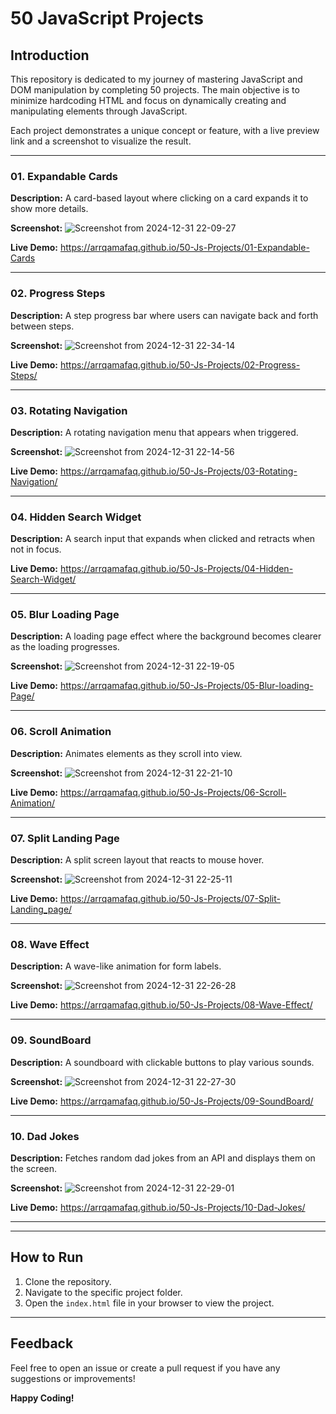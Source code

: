 # 50 JavaScript Projects

## Introduction
This repository is dedicated to my journey of mastering JavaScript and DOM manipulation by completing 50 projects. The main objective is to minimize hardcoding HTML and focus on dynamically creating and manipulating elements through JavaScript.

Each project demonstrates a unique concept or feature, with a live preview link and a screenshot to visualize the result.

---


### 01. Expandable Cards
**Description:** A card-based layout where clicking on a card expands it to show more details.

**Screenshot:**
![Screenshot from 2024-12-31 22-09-27](https://github.com/user-attachments/assets/87f521bc-b367-4c1b-9e1d-6b6edc94a556)


**Live Demo:** https://arrqamafaq.github.io/50-Js-Projects/01-Expandable-Cards

---

### 02. Progress Steps
**Description:** A step progress bar where users can navigate back and forth between steps.

**Screenshot:**
![Screenshot from 2024-12-31 22-34-14](https://github.com/user-attachments/assets/ac820a4d-b7b3-4c55-99b5-4efe21fe5f91)


**Live Demo:** https://arrqamafaq.github.io/50-Js-Projects/02-Progress-Steps/

---

### 03. Rotating Navigation
**Description:** A rotating navigation menu that appears when triggered.

**Screenshot:**
![Screenshot from 2024-12-31 22-14-56](https://github.com/user-attachments/assets/ec16d8f8-48d0-4021-ab7e-e1b37ddb3adc)


**Live Demo:** https://arrqamafaq.github.io/50-Js-Projects/03-Rotating-Navigation/

---

### 04. Hidden Search Widget
**Description:** A search input that expands when clicked and retracts when not in focus.



**Live Demo:** https://arrqamafaq.github.io/50-Js-Projects/04-Hidden-Search-Widget/

---

### 05. Blur Loading Page
**Description:** A loading page effect where the background becomes clearer as the loading progresses.

**Screenshot:**
![Screenshot from 2024-12-31 22-19-05](https://github.com/user-attachments/assets/ad318530-5b01-446d-a9fa-a3a8898715e7)


**Live Demo:** https://arrqamafaq.github.io/50-Js-Projects/05-Blur-loading-Page/

---

### 06. Scroll Animation
**Description:** Animates elements as they scroll into view.

**Screenshot:**
![Screenshot from 2024-12-31 22-21-10](https://github.com/user-attachments/assets/7f9cb9a3-cb4f-4a9a-bcf1-b571919fdcf1)


**Live Demo:** https://arrqamafaq.github.io/50-Js-Projects/06-Scroll-Animation/

---

### 07. Split Landing Page
**Description:** A split screen layout that reacts to mouse hover.

**Screenshot:**
![Screenshot from 2024-12-31 22-25-11](https://github.com/user-attachments/assets/bd9d0287-43e8-4f03-9bb0-1bb3cd510554)


**Live Demo:** https://arrqamafaq.github.io/50-Js-Projects/07-Split-Landing_page/

---

### 08. Wave Effect
**Description:** A wave-like animation for form labels.

**Screenshot:**
![Screenshot from 2024-12-31 22-26-28](https://github.com/user-attachments/assets/778452a8-1d07-43b5-9075-de0872a3a0c2)


**Live Demo:** https://arrqamafaq.github.io/50-Js-Projects/08-Wave-Effect/

---

### 09. SoundBoard
**Description:** A soundboard with clickable buttons to play various sounds.

**Screenshot:**
![Screenshot from 2024-12-31 22-27-30](https://github.com/user-attachments/assets/dcbfd367-8ceb-4a8a-bdd7-481da573683b)



**Live Demo:** https://arrqamafaq.github.io/50-Js-Projects/09-SoundBoard/

---

### 10. Dad Jokes
**Description:** Fetches random dad jokes from an API and displays them on the screen.

**Screenshot:**
![Screenshot from 2024-12-31 22-29-01](https://github.com/user-attachments/assets/e44096f0-0a50-4bd4-abc8-ddfa1943e36d)


**Live Demo:** https://arrqamafaq.github.io/50-Js-Projects/10-Dad-Jokes/


---


---

## How to Run
1. Clone the repository.
2. Navigate to the specific project folder.
3. Open the `index.html` file in your browser to view the project.

---

## Feedback
Feel free to open an issue or create a pull request if you have any suggestions or improvements!

**Happy Coding!**

